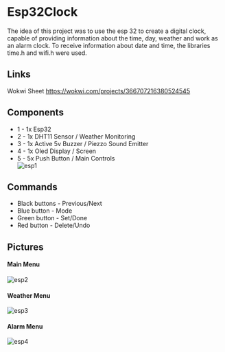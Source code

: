 # Esp32Clock
The idea of ​​this project was to use the esp 32 to create a digital clock, capable of providing information about the time, day, weather and work as an alarm clock. To receive information about date and time, the libraries time.h and wifi.h were used. 

## Links
Wokwi Sheet https://wokwi.com/projects/366707216380524545

## Components
* 1 - 1x Esp32 
* 2 - 1x DHT11 Sensor / Weather Monitoring
* 3 - 1x Active 5v Buzzer / Piezzo Sound Emitter
* 4 - 1x Oled Display / Screen
* 5 - 5x Push Button / Main Controls  
![esp1](https://github.com/RafaelBrandaoBastos/Esp32Clock/assets/72472711/84ee342e-9770-457c-b312-f5e2b80624e6)

## Commands
* Black buttons - Previous/Next 
* Blue button - Mode
* Green button - Set/Done
* Red button - Delete/Undo
  
## Pictures
#### Main Menu
![esp2](https://github.com/RafaelBrandaoBastos/Esp32Clock/assets/72472711/d36ff2ad-9b98-425e-8a47-46704cb439d5)
#### Weather Menu
![esp3](https://github.com/RafaelBrandaoBastos/Esp32Clock/assets/72472711/430a894b-e510-457c-968d-5faf19cf3353)
#### Alarm Menu
![esp4](https://github.com/RafaelBrandaoBastos/Esp32Clock/assets/72472711/50dc2016-a4ac-4d3a-90d5-bf3d31d9a24d)
